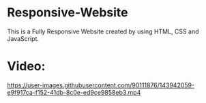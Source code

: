 # Responsive-Website
This is a Fully Responsive Website created by using HTML, CSS and JavaScript.
# Video:
https://user-images.githubusercontent.com/90111876/143942059-e9f917ca-f152-41db-8c0e-ed9ce9858eb3.mp4
